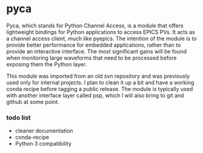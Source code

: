 # pyca

Pyca, which stands for Python Channel Access, is a module that offers lightweight bindings for Python applications to access EPICS PVs. It acts as a channel access client, much like pyepics. The intention of the module is to provide better performance for embedded applications, rather than to provide an interactive interface. The most significant gains will be found when monitoring large waveforms that need to be processed before exposing them the Python layer.

This module was imported from an old svn repository and was previously used only for internal projects. I plan to clean it up a bit and have a working conda recipe before tagging a public release. The module is typically used with another interface layer called psp, which I will also bring to git and github at some point.

### todo list
- cleaner documentation
- conda-recipe
- Python 3 compatibility
